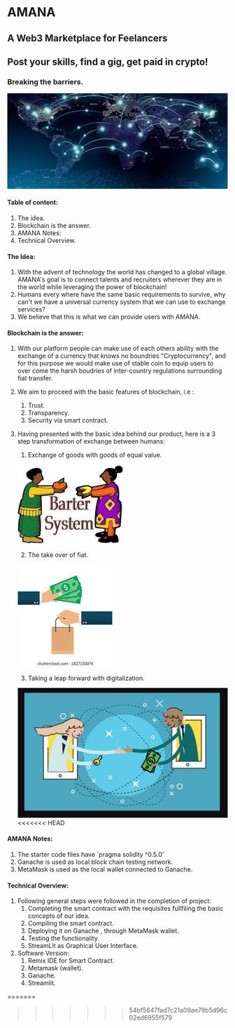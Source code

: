 # AMANA
## A Web3 Marketplace for Feelancers
## Post your skills, find a gig, get paid in crypto!


### Breaking the barriers.
![AMANA](globe.jpg)

#### Table of content:
1. The idea.
2. Blockchain is the answer.
3. AMANA Notes:
4. Technical Overview.
#### The Idea:    
1. With the advent of technology the world has changed to a global village. AMANA's goal is to connect talents and recruiters wherever they are in the world while leveraging the power of blockchain!
2. Humans every where have the same basic requirements to survive, why can't we have a universal currency system that we can use to exchange services?
3. We believe that this is what we can provide users with AMANA.
#### Blockchain is the answer:
1. With our platform people can make use of each others ability with the exchange of a currency that knows no boundries "Cryptocurrency", and for this purpose we would make use of stable coin to equip users to over come the harsh boudries of inter-country regulations surrounding fiat transfer.
2. We aim to proceed with the basic features of blockchain, i.e : 
    1. Trust.
    2. Transparency.
    3. Security via smart contract.
3. Having presented with the basic idea behind our product, here is a 3 step transformation of exchange between humans:
    1. Exchange of goods with goods of equal value.
    
    
    ![Exhcange of goods](step1.jpg)
    
    2. The take over of fiat.
    
    
    ![Fiat Rule](step2.jpg)
    
    3. Taking a leap forward with digitalization.
    
    
    ![Tokenomics](step3.jpg)
<<<<<<< HEAD
#### AMANA Notes:
1. The starter code files have `pragma solidity ^0.5.0'
2. Ganache is used as local block chain testing network.
3. MetaMask is used as the local wallet connected to Ganache.
#### Technical Overview:
1. Following general steps were followed in the completion of project:
    1. Completing the smart contract with the requisites fullfiling the basic concepts of our idea.
    2. Compiling the smart contract.
    3. Deploying it on Ganache , through MetaMask wallet.
    4. Testing the functionality.
    5. StreamLit as Graphical User Interface.
2. Software Version:
    1. Remix IDE for Smart Contract.
    2. Metamask (wallet).
    3. Ganache.
    4. Streamlit.
    
    
=======
    
>>>>>>> 54bf5647fad7c21a09ae79b5d96c02ed6955f579

